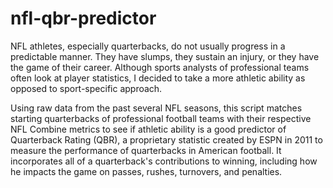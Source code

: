 # nfl-qbr-predictor
NFL athletes, especially quarterbacks, do not usually progress in a predictable manner. They have slumps, they sustain an injury, or they have the game of their career. Although sports analysts of professional teams often look at player statistics, I decided to take a more athletic ability as opposed to sport-specific approach.

Using raw data from the past several NFL seasons, this script matches starting quarterbacks of professional football teams with their respective NFL Combine metrics to see if athletic ability is a good predictor of Quarterback Rating (QBR), a proprietary statistic created by ESPN in 2011 to measure the performance of quarterbacks in American football. It incorporates all of a quarterback's contributions to winning, including how he impacts the game on passes, rushes, turnovers, and penalties.
